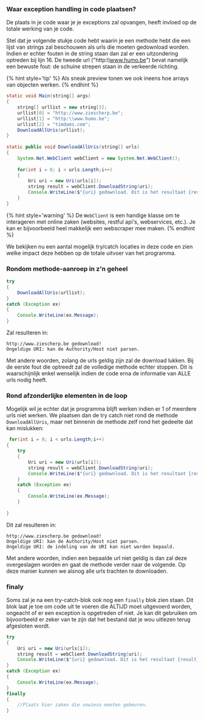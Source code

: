 ### Waar exception handling in code plaatsen?

De plaats in je code waar je je exceptions zal opvangen, heeft invloed op de totale werking van je code. 

Stel dat je volgende stukje code hebt waarin je een methode hebt die een lijst van strings zal beschouwen als urls die moeten gedownload worden.   Indien er echter fouten in de string staan dan zal er een uitzondering optreden bij lijn 16. De tweede url ("http:\\\\www.humo.be") bevat namelijk een bewuste fout: de schuine strepen staan in de verkeerde richting.

{% hint style='tip' %}
Als sneak preview tonen we ook ineens hoe arrays van objecten werken.
{% endhint %}

```java
static void Main(string[] args)
{
    string[] urllist = new string[3];
    urllist[0] = "http://www.ziescherp.be";
    urllist[1] = "http:\\www.humo.be";
    urllist[2] = "timdams.com";
    DownloadAllUris(urllist);
}
 
static public void DownloadAllUris(string[] urls)
{
    System.Net.WebClient webClient = new System.Net.WebClient();
 
    for(int i = 0; i < urls.Length;i++)
    {
        Uri uri = new Uri(urls[i]);
        string result = webClient.DownloadString(uri);
        Console.WriteLine($"{uri} gedownload. Dit is het resultaat {result}");
    }
}
```

{% hint style='warning' %}
De ``WebClient`` is een handige klasse om te interageren met online zaken (websites, restful api's, webservices, etc.). Je kan er bijvoorbeeld heel makkelijk een webscraper mee maken.
{% endhint %}

We bekijken nu een aantal mogelijk try/catch locaties in deze code en zien welke impact deze hebben op de totale uitvoer van het programma.

### Rondom methode-aanroep in z'n geheel

```java
try
{
    DownloadAllUris(urllist);
}
catch (Exception ex)
{
    Console.WriteLine(ex.Message);
}
```

Zal resulteren in:

<!---{line-numbers:false}--->
```text
http://www.ziescherp.be gedownload!
Ongeldige URI: kan de Authority/Host niet parsen.
```

Met andere woorden, zolang de urls geldig zijn zal de download lukken. Bij de eerste fout die optreedt zal de volledige methode echter stoppen. Dit is waarschijnlijk enkel wenselijk indien de code erna de informatie van ALLE urls nodig heeft.

### Rond afzonderlijke elementen in de loop

Mogelijk wil je echter dat je programma blijft werken indien er 1 of meerdere urls niet werken. We plaatsen dan de try catch niet rond de methode ``DownloadAllUris``, maar net binnenin de methode zelf rond het gedeelte dat kan mislukken:

```java
 for(int i = 0; i < urls.Length;i++)
{
    try
    {
        Uri uri = new Uri(urls[i]);
        string result = webClient.DownloadString(uri);
        Console.WriteLine($"{uri} gedownload. Dit is het resultaat {result}");
    }
    catch (Exception ex)
    {
        Console.WriteLine(ex.Message);
    }
 
}
```

Dit zal resulteren in:

<!---{line-numbers:false}--->
```text
http://www.ziescherp.be gedownload!
Ongeldige URI: kan de Authority/Host niet parsen.
Ongeldige URI: de indeling van de URI kan niet worden bepaald.
```

Met andere woorden, indien een bepaalde url niet geldig is dan zal deze overgeslagen worden en gaat de methode verder naar de volgende. Op deze manier kunnen we alsnog alle urls trachten te downloaden.

### finaly 
Soms zal je na een try-catch-blok ook nog een ``finally`` blok zien staan. Dit blok laat je toe om code uit te voeren die ALTIJD moet uitgevoerd worden, ongeacht of er een exception is opgetreden of niet. Je kan dit gebruiken om bijvoorbeeld er zeker van te zijn dat het bestand dat je wou uitlezen terug afgesloten wordt.

```java
try
{
    Uri uri = new Uri(urls[i]);
    string result = webClient.DownloadString(uri);
    Console.WriteLine($"{uri} gedownload. Dit is het resultaat {result}");
}
catch (Exception ex)
{
    Console.WriteLine(ex.Message);
}
finally
{
    //Plaats hier zaken die sowieso moeten gebeuren. 
}
```
